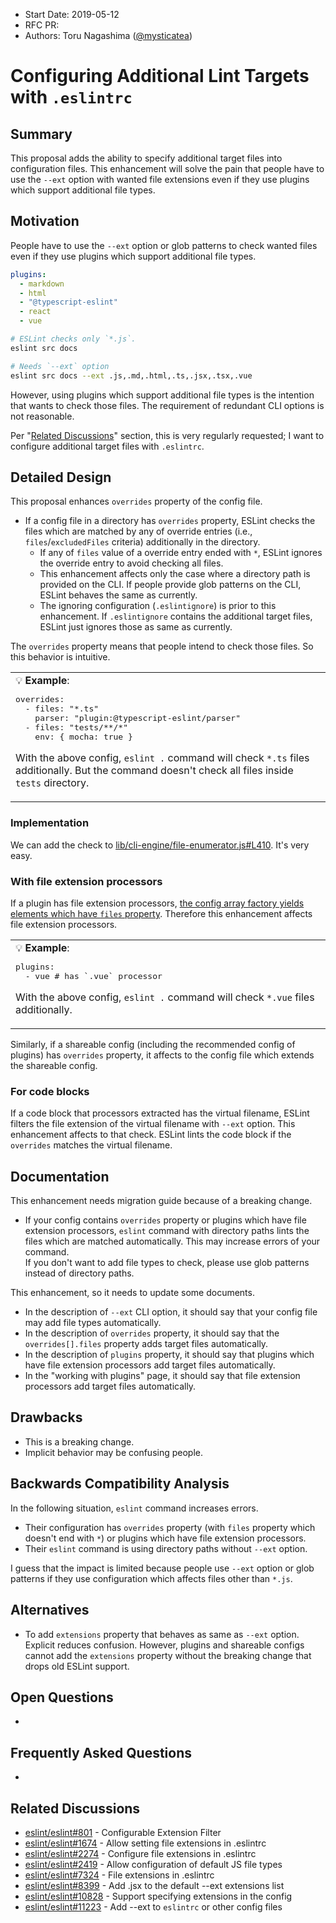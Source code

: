 - Start Date: 2019-05-12
- RFC PR:
- Authors: Toru Nagashima ([@mysticatea](https://github.com/mysticatea))

# Configuring Additional Lint Targets with `.eslintrc`

## Summary

This proposal adds the ability to specify additional target files into configuration files. This enhancement will solve the pain that people have to use the `--ext` option with wanted file extensions even if they use plugins which support additional file types.

## Motivation

People have to use the `--ext` option or glob patterns to check wanted files even if they use plugins which support additional file types.

```yml
plugins:
  - markdown
  - html
  - "@typescript-eslint"
  - react
  - vue
```

```bash
# ESLint checks only `*.js`.
eslint src docs

# Needs `--ext` option
eslint src docs --ext .js,.md,.html,.ts,.jsx,.tsx,.vue
```

However, using plugins which support additional file types is the intention that wants to check those files. The requirement of redundant CLI options is not reasonable.

Per "[Related Discussions](#related-discussions)" section, this is very regularly requested; I want to configure additional target files with `.eslintrc`.

## Detailed Design

This proposal enhances `overrides` property of the config file.

- If a config file in a directory has `overrides` property, ESLint checks the files which are matched by any of override entries (i.e., `files`/`excludedFiles` criteria) additionally in the directory.
    - If any of `files` value of a override entry ended with `*`, ESLint ignores the override entry to avoid checking all files.
    - This enhancement affects only the case where a directory path is provided on the CLI. If people provide glob patterns on the CLI, ESLint behaves the same as currently.
    - The ignoring configuration (`.eslintignore`) is prior to this enhancement. If `.eslintignore` contains the additional target files, ESLint just ignores those as same as currently.

The `overrides` property means that people intend to check those files. So this behavior is intuitive.

<table><td>
💡 <b>Example</b>:
<pre lang="yml">
overrides:
  - files: "*.ts"
    parser: "plugin:@typescript-eslint/parser"
  - files: "tests/**/*"
    env: { mocha: true }
</pre>

With the above config, `eslint .` command will check `*.ts` files additionally. But the command doesn't check all files inside `tests` directory.
</td></table>

### Implementation

We can add the check to [lib/cli-engine/file-enumerator.js#L410](https://github.com/eslint/eslint/blob/553795712892c8350b1780e947f65d3c019293a7/lib/cli-engine/file-enumerator.js#L410). It's very easy.

### With file extension processors

If a plugin has file extension processors, [the config array factory yields elements which have `files` property](https://github.com/eslint/eslint/blob/553795712892c8350b1780e947f65d3c019293a7/lib/cli-engine/config-array-factory.js#L870-L902). Therefore this enhancement affects file extension processors.

<table><td>
💡 <b>Example</b>:
<pre lang="yml">
plugins:
  - vue # has `.vue` processor
</pre>

With the above config, `eslint .` command will check `*.vue` files additionally.
</td></table>

Similarly, if a shareable config (including the recommended config of plugins) has `overrides` property, it affects to the config file which extends the shareable config.

### For code blocks

If a code block that processors extracted has the virtual filename, ESLint filters the file extension of the virtual filename with `--ext` option. This enhancement affects to that check. ESLint lints the code block if the `overrides` matches the virtual filename.

## Documentation

This enhancement needs migration guide because of a breaking change.

- If your config contains `overrides` property or plugins which have file extension processors, `eslint` command with directory paths lints the files which are matched automatically. This may increase errors of your command.<br>
  If you don't want to add file types to check, please use glob patterns instead of directory paths.

This enhancement, so it needs to update some documents.

- In the description of `--ext` CLI option, it should say that your config file may add file types automatically.
- In the description of `overrides` property, it should say that the `overrides[].files` property adds target files automatically.
- In the description of `plugins` property, it should say that plugins which have file extension processors add target files automatically.
- In the "working with plugins" page, it should say that file extension processors add target files automatically.

## Drawbacks

- This is a breaking change.
- Implicit behavior may be confusing people.

## Backwards Compatibility Analysis

In the following situation, `eslint` command increases errors.

- Their configuration has `overrides` property (with `files` property which doesn't end with `*`) or plugins which have file extension processors.
- Their `eslint` command is using directory paths without `--ext` option.

I guess that the impact is limited because people use `--ext` option or glob patterns if they use configuration which affects files other than `*.js`.

## Alternatives

- To add `extensions` property that behaves as same as `--ext` option. Explicit reduces confusion. However, plugins and shareable configs cannot add the `extensions` property without the breaking change that drops old ESLint support.

## Open Questions

-

## Frequently Asked Questions

-

## Related Discussions

- [eslint/eslint#801](https://github.com/eslint/eslint/issues/801) - Configurable Extension Filter
- [eslint/eslint#1674](https://github.com/eslint/eslint/issues/1674) - Allow setting file extensions in .eslintrc
- [eslint/eslint#2274](https://github.com/eslint/eslint/issues/2274) - Configure file extensions in .eslintrc
- [eslint/eslint#2419](https://github.com/eslint/eslint/issues/2419) - Allow configuration of default JS file types
- [eslint/eslint#7324](https://github.com/eslint/eslint/issues/7324) - File extensions in .eslintrc
- [eslint/eslint#8399](https://github.com/eslint/eslint/issues/8399) - Add .jsx to the default --ext extensions list
- [eslint/eslint#10828](https://github.com/eslint/eslint/issues/10828) - Support specifying extensions in the config
- [eslint/eslint#11223](https://github.com/eslint/eslint/issues/11223) - Add --ext to `eslintrc` or other config files
